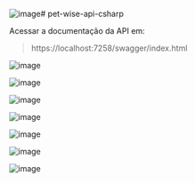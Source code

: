 ![image](https://github.com/user-attachments/assets/49912b16-bce4-440c-a697-1a36ac5da11b)# pet-wise-api-csharp

Acessar a documentação da API em:
> https://localhost:7258/swagger/index.html

![image](https://github.com/user-attachments/assets/50b9acd3-bbaf-46d9-9314-73942dfd7d33)

![image](https://github.com/user-attachments/assets/0e2f9d57-8af1-457c-aa51-f89a0fbc2afc)

![image](https://github.com/user-attachments/assets/62c525a0-e8d6-4c5e-94ac-75abcb5bf236)

![image](https://github.com/user-attachments/assets/cccb88c2-d3d5-412e-8b81-55f9d3f3843b)

![image](https://github.com/user-attachments/assets/49188b95-fd64-40ba-98a0-71caa9392679)

![image](https://github.com/user-attachments/assets/e0877332-3ba8-42ed-923b-23c477701923)

![image](https://github.com/user-attachments/assets/b3e41093-68a1-43ba-b33e-7b2891f4795a)


